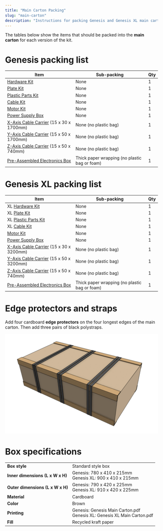 ```yaml
---
title: "Main Carton Packing"
slug: "main-carton"
description: "Instructions for packing Genesis and Genesis XL main cartons"
---
```


The tables below show the items that should be packed into the **main carton** for each version of the kit.

# Genesis packing list

|Item|Sub-packing|Qty|
|----|-----------|---|
|[Hardware Kit](hardware-kit.md)|None|1
|[Plate Kit](plate-kit.md)|None|1
|[Plastic Parts Kit](plastic-parts-kit.md)|None|1
|[Cable Kit](cable-kit.md)|None|1
|[Motor Kit](motor-kit.md)|None|1
|[Power Supply Box](power-supply.md)|None|1
|[X-Axis Cable Carrier](../../bom/electronics-and-wiring/cable-carrier.md) (15 x 30 x 1700mm)|None (no plastic bag)|1
|[Y-Axis Cable Carrier](../../bom/electronics-and-wiring/cable-carrier.md) (15 x 50 x 1700mm)|None (no plastic bag)|1
|[Z-Axis Cable Carrier](../../bom/electronics-and-wiring/cable-carrier.md) (15 x 50 x 740mm)|None (no plastic bag)|1
|[Pre-Assembled Electronics Box](../pre-assembly/electronics-box.md)|Thick paper wrapping (no plastic bag or foam)|1

# Genesis XL packing list

|Item|Sub-packing|Qty|
|----|-----------|---|
|<span class="fb-xl-sticker">XL</span> [Hardware Kit](hardware-kit.md)|None|1
|<span class="fb-xl-sticker">XL</span> [Plate Kit](plate-kit.md)|None|1
|<span class="fb-xl-sticker">XL</span> [Plastic Parts Kit](plastic-parts-kit.md)|None|1
|<span class="fb-xl-sticker">XL</span> [Cable Kit](cable-kit.md)|None|1
|[Motor Kit](motor-kit.md)|None|1
|[Power Supply Box](power-supply.md)|None|1
|[X-Axis Cable Carrier](../../bom/electronics-and-wiring/cable-carrier.md) (15 x 30 x 3200mm)|None (no plastic bag)|1
|[Y-Axis Cable Carrier](../../bom/electronics-and-wiring/cable-carrier.md) (15 x 50 x 3200mm)|None (no plastic bag)|1
|[Z-Axis Cable Carrier](../../bom/electronics-and-wiring/cable-carrier.md) (15 x 50 x 740mm)|None (no plastic bag)|1
|[Pre-Assembled Electronics Box](../pre-assembly/electronics-box.md)|Thick paper wrapping (no plastic bag or foam)|1

# Edge protectors and straps

Add four cardboard **edge protectors** on the four longest edges of the main carton. Then add three pairs of black polystraps.

![main carton edge protectors and straps](_images/main_carton_edge_protectors_and_straps.png)

# Box specifications

|                                |                              |
|--------------------------------|------------------------------|
|**Box style**                   |Standard style box
|**Inner dimensions (L x W x H)**|Genesis: 780 x 410 x 215mm<br>Genesis XL: 900 x 410 x 215mm
|**Outer dimensions (L x W x H)**|Genesis: 790 x 420 x 225mm<br>Genesis XL: 910 x 420 x 225mm
|**Material**                    |Cardboard
|**Color**                       |Brown
|**Printing**                    |Genesis: Genesis Main Carton.pdf<br>Genesis XL: Genesis XL Main Carton.pdf
|**Fill**                        |Recycled kraft paper


